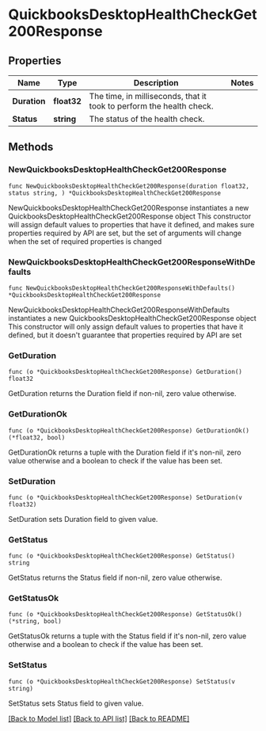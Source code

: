 # QuickbooksDesktopHealthCheckGet200Response

## Properties

Name | Type | Description | Notes
------------ | ------------- | ------------- | -------------
**Duration** | **float32** | The time, in milliseconds, that it took to perform the health check. | 
**Status** | **string** | The status of the health check. | 

## Methods

### NewQuickbooksDesktopHealthCheckGet200Response

`func NewQuickbooksDesktopHealthCheckGet200Response(duration float32, status string, ) *QuickbooksDesktopHealthCheckGet200Response`

NewQuickbooksDesktopHealthCheckGet200Response instantiates a new QuickbooksDesktopHealthCheckGet200Response object
This constructor will assign default values to properties that have it defined,
and makes sure properties required by API are set, but the set of arguments
will change when the set of required properties is changed

### NewQuickbooksDesktopHealthCheckGet200ResponseWithDefaults

`func NewQuickbooksDesktopHealthCheckGet200ResponseWithDefaults() *QuickbooksDesktopHealthCheckGet200Response`

NewQuickbooksDesktopHealthCheckGet200ResponseWithDefaults instantiates a new QuickbooksDesktopHealthCheckGet200Response object
This constructor will only assign default values to properties that have it defined,
but it doesn't guarantee that properties required by API are set

### GetDuration

`func (o *QuickbooksDesktopHealthCheckGet200Response) GetDuration() float32`

GetDuration returns the Duration field if non-nil, zero value otherwise.

### GetDurationOk

`func (o *QuickbooksDesktopHealthCheckGet200Response) GetDurationOk() (*float32, bool)`

GetDurationOk returns a tuple with the Duration field if it's non-nil, zero value otherwise
and a boolean to check if the value has been set.

### SetDuration

`func (o *QuickbooksDesktopHealthCheckGet200Response) SetDuration(v float32)`

SetDuration sets Duration field to given value.


### GetStatus

`func (o *QuickbooksDesktopHealthCheckGet200Response) GetStatus() string`

GetStatus returns the Status field if non-nil, zero value otherwise.

### GetStatusOk

`func (o *QuickbooksDesktopHealthCheckGet200Response) GetStatusOk() (*string, bool)`

GetStatusOk returns a tuple with the Status field if it's non-nil, zero value otherwise
and a boolean to check if the value has been set.

### SetStatus

`func (o *QuickbooksDesktopHealthCheckGet200Response) SetStatus(v string)`

SetStatus sets Status field to given value.



[[Back to Model list]](../README.md#documentation-for-models) [[Back to API list]](../README.md#documentation-for-api-endpoints) [[Back to README]](../README.md)


